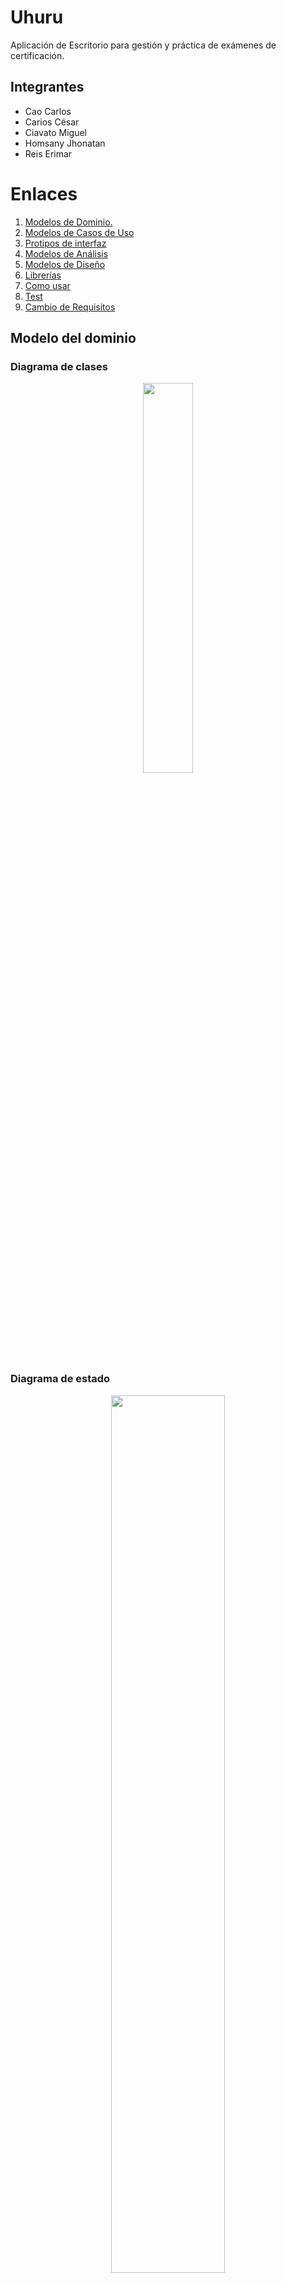 # Uhuru
Aplicación de Escritorio para gestión y práctica de exámenes de certificación.


## Integrantes
+ Cao Carlos
+ Carios César
+ Ciavato Miguel
+ Homsany Jhonatan
+ Reis Erimar

# Enlaces
1. [ Modelos de Dominio. ](#modelo_dominio)
2. [ Modelos de Casos de Uso](#use_case)
3. [ Protipos de interfaz ](#prototipos)
4. [ Modelos de Análisis](#modelo_analisis)
5. [ Modelos de Diseño](#modelo_diseño)
6. [ Librerías](#lib)
7. [ Como usar](#guia)
8. [ Test](#modelo_test)
9. [ Cambio de Requisitos](#cambio_requisitos)

<a name="modelo_dominio"></a>
## Modelo del dominio
### Diagrama de clases

<p align="center">
  <img style="width:40%; heigth:300px" src="docs\scenariosView\domainModel\ClassDiagram.png">
</p>

### Diagrama de estado
<p align="center">
  <img style="width:60%; heigth:300px" src="docs\scenariosView\domainModel\StateDiagram.png">
</p>

<a name="use_case"></a>
## Modelo de Casos de Uso
## Diagrama de Casos de Uso
<p align="center">
  <img style="width:40%; heigth:300px" src="docs\scenariosView\useCaseModel\usecaseDiagram.png">
</p>

### Diagrama de Estados de los casos de uso
<p align="center">
  <img style="width:60%; heigth:300px" src="docs\scenariosView\useCaseModel\usecaseStateDiagram.png">
</p>

### Especificaciones de los casos de uso
<p align="center">
  <img style="width:60%; heigth:300px" src="docs\scenariosView\useCaseModel\CU1CrearExamen.png">
  <img style="width:60%; heigth:300px" src="docs\scenariosView\useCaseModel\CU2ResponderExamen.png">
  <img style="width:60%; heigth:300px" src="docs\scenariosView\useCaseModel\CU3ObtenerCertificado.png">
</p>

<a name="prototipos"></a>
## Prototipo de pantallas
### Flujo de Usuario
![Prototipos de Pantallas : Flujo Usuario](docs/prototype/Flujo-Usuario.png)
### Flujo de Administrador
![Prototipos de Pantallas : Flujo Usuario](docs/prototype/Flujo-Admin.png)      
### Enlaces 
- [Prototipo Interactivo en Figma](https://www.figma.com/file/dzXOa9yDAVZmEWpZJqrHQO/Prototipo-De-Interfaz?type=design&node-id=0%3A1&mode=design&t=nIYMdCu8Bfcdtu5P-1)
- [Pantallas](docs/prototype/INTERFACE.md)

<a name="modelo_analisis"></a>
## Modelo de Análisis
### Diagrama de clases de analisis
<p align="center">
  <img style="width:60%; heigth:300px" src="/docs/logicalView/analisysView/classAnalisys/analysisClassDiagram.png">
</p>

### Diagrama de clases de análisis y de colaboración de casos de uso prioritarios 

#### UC1 - Crear Examen
<p align="center">
  <img style="width:40%; heigth:300px" src="docs/logicalView/analisysView/usecaseAnalisys/analysisClassDiagramUC1.png">
  <img style="width:80%; heigth:300px" src="docs/logicalView/analisysView/usecaseAnalisys/collaborationDiagramUC1.png">
</p>

#### UC2 - Responder Examen
<p align="center">
  <img style="width:40%; heigth:300px" src="docs/logicalView/analisysView/usecaseAnalisys/analysisClassDiagramUC2.png">
  <img style="width:80%; heigth:300px" src="docs/logicalView/analisysView/usecaseAnalisys/collaborationDiagramUC2.png">
</p>

#### UC3 - Obtener Certificado
<p align="center">
  <img style="width:40%; heigth:300px" src="docs/logicalView/analisysView/usecaseAnalisys/analysisClassDiagramUC3.png">
  <img style="width:80%; heigth:300px" src="docs/logicalView/analisysView/usecaseAnalisys/collaborationDiagramUC3.png">
</p>

### Diagrama de paquetes de análisis
<p align="center">
  <img style="width:80%; heigth:300px" src="docs/logicalView/analisysView/packageAnalisys/packageDiagram.png">
</p>

<a name="modelo_diseño"></a>
## Modelo de Diseño
### Diagrama de clases
<p align="center">
  <img style="width:100%; heigth:300px" src="docs\logicalView\designView\usecaseDesign\designClasses.png">
</p>

### Diagrama de secuencia
<p align="center">
  <img style="width:60%; heigth:300px" src="docs\logicalView\designView\classDesing\sequenceDiagram.png">
</p>

### Diagrama de Traza
<p align="center">
  <img style="width:100%" src="docs\logicalView\designView\packageDesign\traceDiagram.png">
</p>

### Modelo de Despliegue
<p align="center">
  <img src="docs\physicalView\DeploymentDiagram.png">
</p>

<a name="lib"></a>
## Librerías
Las librerías de terceros usadas en el proyecto son:
Librería  | Versión | Uso
------------- | ------------- | -------------
ItextPdf  | 5.5.9  | Proporciona las clases necesarias para estructurar y generar el archivo PDF correspondiente al certificado del Curso Aprobado.
JsonSimple  | 1.1.1  | Proporciona las herramietnas necesarias para cargar, manipular y preservar la información de los modelos a traves de archivos JSON.
JUnit | 1.10.2  | Proporciona las herramietnas necesarias para ejecutar las pruebas unitarias del proyecto.

<a name="guia"></a>
## Cómo usar Uhuru
>[!WARNING]
>Luego de copiar y vincular el repositorio bastará con compilar el proyecto y ejecutar el archivo MAIN.JAVA disponible en la ruta /src/main.java

1. Inicia sesión con tu correo y contraseña registrados por el administrador
>[!TIP]
>Para realizar pruebas en el sistema puede acceder con las credenciales [correo:user clave:user] ó [correo:admin clave:admin]
<p align="center">
  <img style="width:60%; heigth:300px" src="docs\screenshots\login.png">
</p>

2. Selecciona uno de los cursos disponibles en la plataforma para poder acceder a los examenes asociados.
<p align="center">
  <img style="width:60%; heigth:300px" src="docs\screenshots\TestListView.png">
</p>

3. Una vez accedes al examen tendrás un tiempo limitado para responder todas las preguntas.
<p align="center">
  <img style="width:60%; heigth:300px" src="docs\screenshots\TestView.png">
</p>

4. Una vez aprobado todos los examenes de un curso podrás acceder a su certificado guardandolo en formato PDF.
<p align="center">
  <img style="width:60%; heigth:300px" src="docs\screenshots\GetCertificate.png">
</p>

6. Desde tu perfil podrás modificar datos básicos de tu usuario.

7. Podrás acceder a las preguntas frecuentes desde tu pantalla de inicio.

<a name="modelo_test"></a>
## Modelo de Pruebas
### - Prueba de Constructor de Test
El sujeto de la prueba es el constructor del modelo Test
### - Constructor de Question
El sujeto de la prueba es el constructor del modelo Question
### - Prueba de Constructor de Answer
El sujeto de la prueba es el constructor del modelo Answer
### - Prueba de Validación de Usuario
El sujeto de la prueba es ValidateUser de la clase LoginController

<a name="cambio_requisitos"></a>
## Cambio de Requisitos
>[!NOTE]
>Se solicitó añadir preguntas de selección múltiple e imágenes que acompañaran al enunciado

### Especificación de Casos de Uso 

CU1 - Crear Examen
<p align="center">
  <img style="width:60%; heigth:300px" src="docs\scenariosView\useCaseModel\CU1CrearExamenV2.png">
</p>

### Modelo de Diseño
Diagrama de Clases
<p align="center">
  <img style="width:100%; heigth:300px" src="docs\logicalView\designView\usecaseDesign\designClasses-changeOfRequirements.png">
</p>

## Prototipo de Pantalla
Create Tests
<p align="center">
  <img style="width:100%; heigth:300px" src="docs\prototype\screen\changeOfRequerimetsView\create-test-1.jpg">
   <img style="width:100%; heigth:300px" src="docs\prototype\screen\changeOfRequerimetsView\create-test-2.jpg">
</p>
